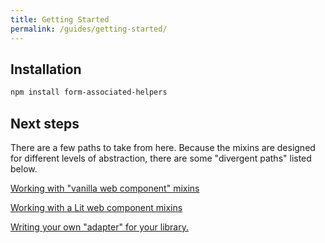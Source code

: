 ```yaml
---
title: Getting Started
permalink: /guides/getting-started/
---
```


## Installation

```bash
npm install form-associated-helpers
```

## Next steps

There are a few paths to take from here. Because the mixins are designed for different levels
of abstraction, there are some "divergent paths" listed below.

[Working with "vanilla web component" mixins](#)

[Working with a Lit web component mixins](#)

[Writing your own "adapter" for your library.](#)



